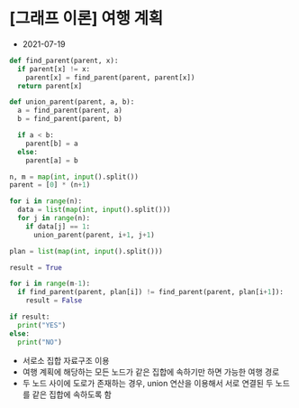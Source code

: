 # [그래프 이론] 여행 계획

- 2021-07-19

```python
def find_parent(parent, x):
  if parent[x] != x:
    parent[x] = find_parent(parent, parent[x])
  return parent[x]

def union_parent(parent, a, b):
  a = find_parent(parent, a)
  b = find_parent(parent, b)

  if a < b:
    parent[b] = a
  else:
    parent[a] = b

n, m = map(int, input().split())
parent = [0] * (n+1)

for i in range(n):
  data = list(map(int, input().split()))
  for j in range(n):
    if data[j] == 1:
      union_parent(parent, i+1, j+1)

plan = list(map(int, input().split()))

result = True

for i in range(m-1):
  if find_parent(parent, plan[i]) != find_parent(parent, plan[i+1]):
    result = False

if result:
  print("YES")
else:
  print("NO")
```

- 서로소 집합 자료구조 이용
- 여행 계획에 해당하는 모든 노드가 같은 집합에 속하기만 하면 가능한 여행 경로
- 두 노드 사이에 도로가 존재하는 경우, union 연산을 이용해서 서로 연결된 두 노드를 같은 집합에 속하도록 함
